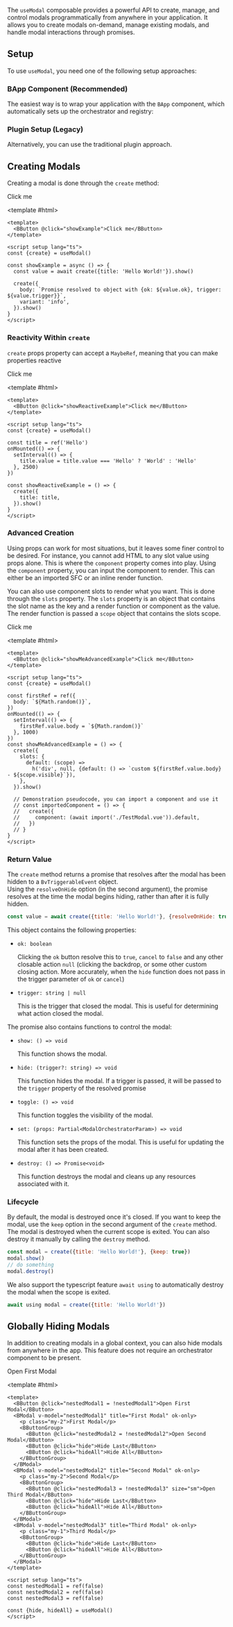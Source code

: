<ComposableHeader path="useModal/index.ts" title="useModal" />

<div class="lead mb-5">

The `useModal` composable provides a powerful API to create, manage, and control modals programmatically from anywhere in your application. It allows you to create modals on-demand, manage existing modals, and handle modal interactions through promises.

</div>

## Setup

To use `useModal`, you need one of the following setup approaches:

### BApp Component (Recommended)

The easiest way is to wrap your application with the `BApp` component, which automatically sets up the orchestrator and registry:

<HighlightCard>
<template #html>

```vue
<template>
  <BApp>
    <router-view />
  </BApp>
</template>
```

</template>
</HighlightCard>

### Plugin Setup (Legacy)

Alternatively, you can use the traditional plugin approach.

<UsePluginAlert />

## Creating Modals

Creating a modal is done through the `create` method:

<HighlightCard>
  <BButton @click="showExample">Click me</BButton>

<template #html>

```vue
<template>
  <BButton @click="showExample">Click me</BButton>
</template>

<script setup lang="ts">
const {create} = useModal()

const showExample = async () => {
  const value = await create({title: 'Hello World!'}).show()

  create({
    body: `Promise resolved to object with {ok: ${value.ok}, trigger: ${value.trigger}}`,
    variant: 'info',
  }).show()
}
</script>
```

  </template>
</HighlightCard>

### Reactivity Within `create`

`create` props property can accept a `MaybeRef`, meaning that you can make properties reactive

<HighlightCard>
  <BButton @click="showReactiveExample">Click me</BButton>

<template #html>

```vue
<template>
  <BButton @click="showReactiveExample">Click me</BButton>
</template>

<script setup lang="ts">
const {create} = useModal()

const title = ref('Hello')
onMounted(() => {
  setInterval(() => {
    title.value = title.value === 'Hello' ? 'World' : 'Hello'
  }, 2500)
})

const showReactiveExample = () => {
  create({
    title: title,
  }).show()
}
</script>
```

  </template>
</HighlightCard>

### Advanced Creation

Using props can work for most situations, but it leaves some finer control to be desired. For instance, you cannot add HTML to any slot value using props alone. This is where the `component` property comes into play. Using the `component` property, you can input the component to render. This can either be an imported SFC or an inline render function.

You can also use component slots to render what you want. This is done through the `slots` property. The `slots` property is an object that contains the slot name as the key and a render function or component as the value. The render function is passed a `scope` object that contains the slots scope.

<HighlightCard>
  <BButton @click="showMeAdvancedExample">Click me</BButton>

<template #html>

```vue
<template>
  <BButton @click="showMeAdvancedExample">Click me</BButton>
</template>

<script setup lang="ts">
const {create} = useModal()

const firstRef = ref({
  body: `${Math.random()}`,
})
onMounted(() => {
  setInterval(() => {
    firstRef.value.body = `${Math.random()}`
  }, 1000)
})
const showMeAdvancedExample = () => {
  create({
    slots: {
      default: (scope) =>
        h('div', null, {default: () => `custom ${firstRef.value.body} - ${scope.visible}`}),
    },
  }).show()

  // Demonstration pseudocode, you can import a component and use it
  // const importedComponent = () => {
  //   create({
  //     component: (await import('./TestModal.vue')).default,
  //   })
  // }
}
</script>
```

  </template>
</HighlightCard>

### Return Value

The `create` method returns a promise that resolves after the modal has been hidden to a `BvTriggerableEvent` object.  
Using the `resolveOnHide` option (in the second argument), the promise resolves at the time the modal begins hiding, rather than after it is fully hidden.

```js
const value = await create({title: 'Hello World!'}, {resolveOnHide: true})
```

This object contains the following properties:

- `ok: boolean`

  Clicking the `ok` button resolve this to `true`, `cancel` to `false` and any other closable action `null` (clicking the backdrop, or some other custom closing action. More accurately, when the `hide` function does not pass in the trigger parameter of `ok` or `cancel`)

- `trigger: string | null`

  This is the trigger that closed the modal. This is useful for determining what action closed the modal.

The promise also contains functions to control the modal:

- `show: () => void`

  This function shows the modal.

- `hide: (trigger?: string) => void`

  This function hides the modal. If a trigger is passed, it will be passed to the `trigger` property of the resolved promise

- `toggle: () => void`

  This function toggles the visibility of the modal.

- `set: (props: Partial<ModalOrchestratorParam>) => void`

  This function sets the props of the modal. This is useful for updating the modal after it has been created.

- `destroy: () => Promise<void>`

  This function destroys the modal and cleans up any resources associated with it.

### Lifecycle

By default, the modal is destroyed once it's closed. If you want to keep the modal, use the `keep` option in the second argument of the `create` method.
The modal is destroyed when the current scope is exited. You can also destroy it manually by calling the `destroy` method.

```js
const modal = create({title: 'Hello World!'}, {keep: true})
modal.show()
// do something
modal.destroy()
```

We also support the typescript feature `await using` to automatically destroy the modal when the scope is exited.

```js
await using modal = create({title: 'Hello World!'})
```

## Globally Hiding Modals

In addition to creating modals in a global context, you can also hide modals from anywhere in the app. This feature does not require an orchestrator component to be present.

<HighlightCard>
  <BButton @click="nestedModal1 = !nestedModal1">Open First Modal</BButton>
 
  <template #html>

```vue
<template>
  <BButton @click="nestedModal1 = !nestedModal1">Open First Modal</BButton>
  <BModal v-model="nestedModal1" title="First Modal" ok-only>
    <p class="my-2">First Modal</p>
    <BButtonGroup>
      <BButton @click="nestedModal2 = !nestedModal2">Open Second Modal</BButton>
      <BButton @click="hide">Hide Last</BButton>
      <BButton @click="hideAll">Hide All</BButton>
    </BButtonGroup>
  </BModal>
  <BModal v-model="nestedModal2" title="Second Modal" ok-only>
    <p class="my-2">Second Modal</p>
    <BButtonGroup>
      <BButton @click="nestedModal3 = !nestedModal3" size="sm">Open Third Modal</BButton>
      <BButton @click="hide">Hide Last</BButton>
      <BButton @click="hideAll">Hide All</BButton>
    </BButtonGroup>
  </BModal>
  <BModal v-model="nestedModal3" title="Third Modal" ok-only>
    <p class="my-1">Third Modal</p>
    <BButtonGroup>
      <BButton @click="hide">Hide Last</BButton>
      <BButton @click="hideAll">Hide All</BButton>
    </BButtonGroup>
  </BModal>
</template>

<script setup lang="ts">
const nestedModal1 = ref(false)
const nestedModal2 = ref(false)
const nestedModal3 = ref(false)

const {hide, hideAll} = useModal()
</script>
```

  </template>
</HighlightCard>

<script setup lang="ts">
import {useModal} from 'bootstrap-vue-next/composables/useModal'
import HighlightCard from '../../components/HighlightCard.vue'

import UsePluginAlert from '../../components/UsePluginAlert.vue'
import {ref, computed, h, onMounted, nextTick} from 'vue'
import ComposableHeader from './ComposableHeader.vue'

const nestedModal1 = ref(false)
const nestedModal2 = ref(false)
const nestedModal3 = ref(false)

const {hide, hideAll, create} = useModal()

const title = ref('Hello')

onMounted(() => {
  setInterval(() => {
    title.value = title.value === 'Hello' ? 'World' : 'Hello'
  }, 1000)
})

const showExample = async () => {
  const value = await create({ body: 'Hello World!' }).show()
  await nextTick()
  create({ body: `Promise resolved to object with {ok: ${value.ok}, trigger: ${value.trigger}}`, variant: 'info' }).show()
}

const showReactiveExample = () => {
  create({
      title: title,
  }).show()
}

const firstRef = ref({
  body: `${Math.random()}`,
})
onMounted(() => {
  setInterval(() => {
    firstRef.value.body = `${Math.random()}`
  }, 1000)
})

const showMeAdvancedExample = () => {
  create({
    slots: {
      default: (scope) => h('div', null, {default: () => `custom ${firstRef.value.body} - ${scope.visible}`}),
    },
  }).show()
}
</script>
